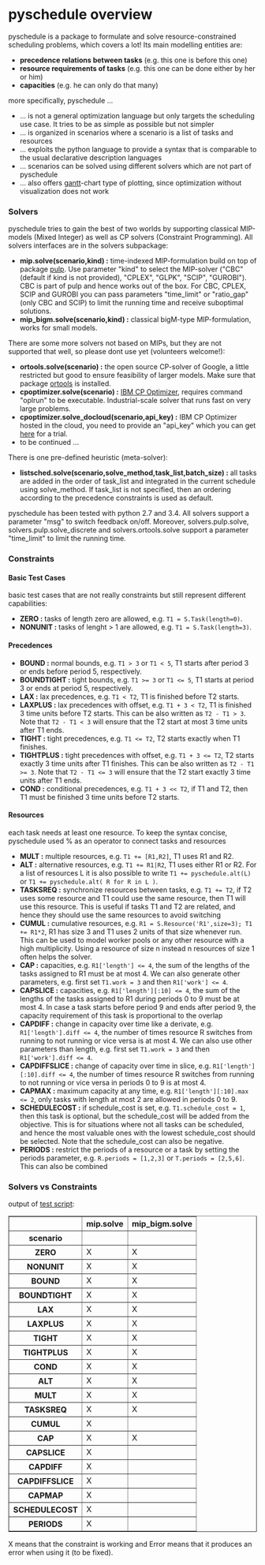 


# pyschedule overview

pyschedule is a package to formulate and solve resource-constrained scheduling problems, which covers a lot! Its main modelling entities are:

- **precedence relations between tasks** (e.g. this one is before this one)
- **resource requirements of tasks** (e.g. this one can be done either by her or him)
- **capacities** (e.g. he can only do that many)

more specifically, pyschedule ...

- ... is not a general optimization language but only targets the scheduling use case. It tries to be as simple as possible but not simpler
- ... is organized in scenarios where a scenario is a list of tasks and resources
- ... exploits the python language to provide a syntax that is comparable to the usual declarative description languages
- ... scenarios can be solved using different solvers which are not part of pyschedule
- ... also offers [gantt](https://en.wikipedia.org/wiki/Gantt_chart)-chart type of plotting, since optimization without visualization does not work

### Solvers

pyschedule tries to gain the best of two worlds by supporting classical MIP-models (Mixed Integer) as well as CP solvers (Constraint Programming). All solvers interfaces are in the solvers subpackage:

- **mip.solve(scenario,kind) :** time-indexed MIP-formulation build on top of package [pulp](https://github.com/coin-or/pulp). Use parameter "kind" to select the MIP-solver ("CBC" (default if kind is not provided), "CPLEX", "GLPK", "SCIP", "GUROBI"). CBC is part of pulp and hence works out of the box. For CBC, CPLEX, SCIP and GUROBI you can pass parameters "time_limit" or "ratio_gap" (only CBC and SCIP) to limit the running time and receive suboptimal solutions.
- **mip_bigm.solve(scenario,kind) :** classical bigM-type MIP-formulation, works for small models.

There are some more solvers not based on MIPs, but they are not supported that well, so please dont use yet (volunteers welcome!):

- **ortools.solve(scenario) :** the open source CP-solver of Google, a little restricted but good to ensure feasibility of larger models. Make sure that package [ortools](https://github.com/google/or-tools) is installed.
- **cpoptimizer.solve(scenario) :** [IBM CP Optimizer](http://www-01.ibm.com/software/commerce/optimization/cplex-cp-optimizer/), requires command "oplrun" to be executable. Industrial-scale solver that runs fast on very large problems.
- **cpoptimizer.solve_docloud(scenario,api_key) :** IBM CP Optimizer hosted in the cloud, you need to provide an "api_key" which you can get [here](https://developer.ibm.com/docloud/) for a trial.
- to be continued ...

There is one pre-defined heuristic (meta-solver):

- **listsched.solve(scenario,solve_method,task_list,batch_size) :** all tasks are added in the order of task_list and integrated in the current schedule using solve_method. If task_list is not specified, then an ordering according to the precedence constraints is used as default.


pyschedule has been tested with python 2.7 and 3.4. All solvers support a parameter "msg" to switch feedback on/off. Moreover, solvers.pulp.solve, solvers.pulp.solve_discrete and solvers.ortools.solve support a parameter "time_limit" to limit the running time.

### Constraints

#### Basic Test Cases
basic test cases that are not really constraints but still represent different capabilities:
- **ZERO :** tasks of length zero are allowed, e.g. `T1 = S.Task(length=0)`.
- **NONUNIT :** tasks of lenght > 1 are allowed, e.g. `T1 = S.Task(length=3)`.

#### Precedences
- **BOUND :** normal bounds, e.g. `T1 > 3` or `T1 < 5`, T1 starts after period 3 or ends before period 5, respectively.
- **BOUNDTIGHT :** tight bounds, e.g. `T1 >= 3` or `T1 <= 5`, T1 starts at period 3 or ends at period 5, respectively.
- **LAX :** lax precedences, e.g. `T1 < T2`, T1 is finished before T2 starts.
- **LAXPLUS :** lax precedences with offset, e.g. `T1 + 3 < T2`, T1 is finished 3 time units before T2 starts. This can be also written as `T2 - T1 > 3`. Note that `T2 - T1 < 3` will ensure that the T2 start at most 3 time units after T1 ends.
- **TIGHT :** tight precedences, e.g. `T1 <= T2`, T2 starts exactly when T1 finishes.
- **TIGHTPLUS :** tight precedences with offset, e.g. `T1 + 3 <= T2`, T2 starts exactly 3 time units after T1 finishes. This can be also written as `T2 - T1 >= 3`. Note that `T2 - T1 <= 3` will ensure that the T2 start exactly 3 time units after T1 ends.
- **COND :** conditional precedences, e.g. `T1 + 3 << T2`, if T1 and T2, then T1 must be finished 3 time units before T2 starts.


#### Resources
each task needs at least one resource. To keep the syntax concise, pyschedule used % as an operator to connect tasks and resources
- **MULT :** multiple resources, e.g. `T1 += [R1,R2]`, T1 uses R1 and R2.
- **ALT :** alternative resources, e.g. `T1 += R1|R2`, T1 uses either R1 or R2. For a list of resources L it is also possible to write `T1 += pyschedule.alt(L)` or `T1 += pyschedule.alt( R for R in L )`.
- **TASKSREQ :** synchronize resources between tasks, e.g. `T1 += T2`, if T2 uses some resource and T1 could use the same resource, then T1 will use this resource. This is useful if tasks T1 and T2 are related, and hence they should use the same resources to avoid switching
- **CUMUL :** cumulative resources, e.g. `R1 = S.Resource('R1',size=3); T1 += R1*2`, R1 has size 3 and T1 uses 2 units of that size whenever run. This can be used to model worker pools or any other resource with a high multiplicity. Using a resource of size n instead n resources of size 1 often helps the solver.
- **CAP :** capacities, e.g. `R1['length'] <= 4`, the sum of the lengths of the tasks assigned to R1 must be at most 4. We can also generate other parameters, e.g. first set `T1.work = 3` and then `R1['work'] <= 4`.
- **CAPSLICE :** capacities, e.g. `R1['length'][:10] <= 4`, the sum of the lengths of the tasks assigned to R1 during periods 0 to 9 must be at most 4. In case a task starts before period 9 and ends after period 9, the capacity requirement of this task is proportional to the overlap
- **CAPDIFF :** change in capacity over time like a derivate, e.g. `R1['length'].diff <= 4`, the number of times resource R switches from running to not running or vice versa is at most 4. We can also use other parameters than length, e.g. first set `T1.work = 3` and then `R1['work'].diff <= 4`.
- **CAPDIFFSLICE :** change of capacity over time in slice, e.g. `R1['length'][:10].diff <= 4`, the number of times resource R switches from running to not running or vice versa in periods 0 to 9 is at most 4.
- **CAPMAX :** maximum capacity at any time, e.g. `R1['length'][:10].max <= 2`, only tasks with length at most 2 are allowed in periods 0 to 9.
- **SCHEDULECOST :** if schedule_cost is set, e.g. `T1.schedule_cost = 1`, then this task is optional, but the schedule_cost will be added from the objective. This is for situations where not all tasks can be scheduled, and hence the most valuable ones with the lowest schedule_cost should be selected. Note that the schedule_cost can also be negative.
- **PERIODS :** restrict the periods of a resource or a task by setting the periods parameter, e.g. `R.periods = [1,2,3]` or `T.periods = [2,5,6]`. This can also be combined


### Solvers vs Constraints
output of [test script](https://github.com/timnon/pyschedule/blob/master/examples/test-solvers.py):

<table border="1" class="dataframe">
  <thead>
    <tr style="text-align: right;">
      <th></th>
      <th>mip.solve</th>
      <th>mip_bigm.solve</th>
    </tr>
    <tr>
      <th>scenario</th>
      <th></th>
      <th></th>
    </tr>
  </thead>
  <tbody>
    <tr>
      <th>ZERO</th>
      <td>X</td>
      <td>X</td>
    </tr>
    <tr>
      <th>NONUNIT</th>
      <td>X</td>
      <td>X</td>
    </tr>
    <tr>
      <th>BOUND</th>
      <td>X</td>
      <td>X</td>
    </tr>
    <tr>
      <th>BOUNDTIGHT</th>
      <td>X</td>
      <td>X</td>
    </tr>
    <tr>
      <th>LAX</th>
      <td>X</td>
      <td>X</td>
    </tr>
    <tr>
      <th>LAXPLUS</th>
      <td>X</td>
      <td>X</td>
    </tr>
    <tr>
      <th>TIGHT</th>
      <td>X</td>
      <td>X</td>
    </tr>
    <tr>
      <th>TIGHTPLUS</th>
      <td>X</td>
      <td>X</td>
    </tr>
    <tr>
      <th>COND</th>
      <td>X</td>
      <td>X</td>
    </tr>
    <tr>
      <th>ALT</th>
      <td>X</td>
      <td>X</td>
    </tr>
    <tr>
      <th>MULT</th>
      <td>X</td>
      <td>X</td>
    </tr>
    <tr>
      <th>TASKSREQ</th>
      <td>X</td>
      <td>X</td>
    </tr>
    <tr>
      <th>CUMUL</th>
      <td>X</td>
      <td></td>
    </tr>
    <tr>
      <th>CAP</th>
      <td>X</td>
      <td>X</td>
    </tr>
    <tr>
      <th>CAPSLICE</th>
      <td>X</td>
      <td></td>
    </tr>
    <tr>
      <th>CAPDIFF</th>
      <td>X</td>
      <td></td>
    </tr>
    <tr>
      <th>CAPDIFFSLICE</th>
      <td>X</td>
      <td></td>
    </tr>
	<tr>
      <th>CAPMAP</th>
      <td>X</td>
      <td></td>
    </tr>
    <tr>
      <th>SCHEDULECOST</th>
      <td>X</td>
      <td></td>
    </tr>
	<tr>
      <th>PERIODS</th>
      <td>X</td>
      <td></td>
    </tr>
  </tbody>
</table>

X means that the constraint is working and Error means that it produces an error when using it (to be fixed).
